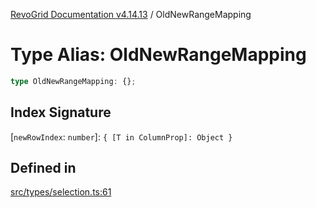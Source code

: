 [RevoGrid Documentation v4.14.13](README.md) / OldNewRangeMapping

# Type Alias: OldNewRangeMapping

```ts
type OldNewRangeMapping: {};
```

## Index Signature

 \[`newRowIndex`: `number`\]: `{ [T in ColumnProp]: Object }`

## Defined in

[src/types/selection.ts:61](https://github.com/revolist/revogrid/blob/4eff1607ca8ee7d75f31750c713182488767268a/src/types/selection.ts#L61)
